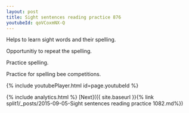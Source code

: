 ```yaml
---
layout: post
title: Sight sentences reading practice 876
youtubeId: qoVCoxmNX-Q
---
```

 
 
Helps to learn sight words and their spelling.

Opportunitiy to repeat the spelling. 

Practice spelling. 
 
Practice for spelling bee competitions. 
 
{% include youtubePlayer.html id=page.youtubeId %}
 
 
{% include analytics.html %} 
[Next]({{ site.baseurl }}{% link  split1/_posts/2015-09-05-Sight sentences reading practice 1082.md%})
 
